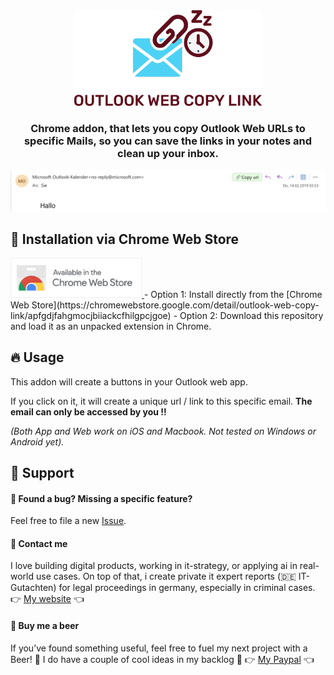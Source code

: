 <div align="center">
<picture>
  <source media="(prefers-color-scheme: dark)" srcset="images/logo_dark.svg" width="300">
  <source media="(prefers-color-scheme: light)" srcset="images/logo_light.svg" width="300">
  <img alt="Fallback image description" src="images/logo_light.svg" width="300">
</picture>
</div>

<h3 align="center">
    Chrome addon, that lets you copy Outlook Web URLs to specific Mails, so you can save the links in your notes and clean up your inbox.
</h3>

<img src="images/demo.png" alt="Usage demo">

## 🚀 Installation via Chrome Web Store

<a href="https://chromewebstore.google.com/detail/outlook-web-copy-link/apfgdjfahgmocjbiiackcfhilgpcjgoe">
  <img src="images/chrome_web_store.png" alt="Install from Chrome Web Store" width="210"/>
</a>
- Option 1: Install directly from the [Chrome Web Store](https://chromewebstore.google.com/detail/outlook-web-copy-link/apfgdjfahgmocjbiiackcfhilgpcjgoe)
- Option 2: Download this repository and load it as an unpacked extension in Chrome.

## 🔥 Usage 

This addon will create a buttons in your Outlook web app.

If you click on it, it will create a unique url / link to this specific email. **The email can only be accessed by you !!**

*(Both App and Web work on iOS and Macbook. Not tested on Windows or Android yet).*

## 💙 Support 

#### 🤝  Found a bug? Missing a specific feature?
Feel free to file a new <a href="https://github.com/lennarto/outlook-web-copy-link/issues" target="_blank">Issue</a>.

#### 🤝 Contact me
I love building digital products, working in it-strategy, or applying ai in real-world use cases. On top of that, i create private it expert reports (🇩🇪 IT-Gutachten) for legal proceedings in germany, especially in criminal cases.
👉 [My website](https://lennie.de) 👈


#### 🍻 Buy me a beer 

If you’ve found something useful, feel free to fuel my next project with a Beer! 🍻 I do have a couple of cool ideas in my backlog 🚀
👉 [My Paypal](https://www.paypal.com/paypalme/ltoertzen) 👈